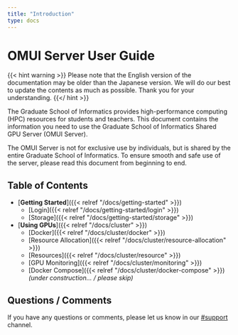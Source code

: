 ```yaml
---
title: "Introduction"
type: docs
---
```


# OMUI Server User Guide

{{< hint warning >}}
Please note that the English version of the documentation may be older than the Japanese version.
We will do our best to update the contents as much as possible.
Thank you for your understanding.
{{</ hint >}}

The Graduate School of Informatics provides high-performance computing (HPC) resources for students and teachers.
This document contains the information you need to use the Graduate School of Informatics Shared GPU Server (OMUI Server).

The OMUI Server is not for exclusive use by individuals, but is shared by the entire Graduate School of Informatics.
To ensure smooth and safe use of the server, please read this document from beginning to end.

## Table of Contents

- [**Getting Started**]({{< relref "/docs/getting-started" >}})
  - [Login]({{< relref "/docs/getting-started/login" >}})
  - [Storage]({{< relref "/docs/getting-started/storage" >}})
- [**Using GPUs**]({{< relref "/docs/cluster" >}})
  - [Docker]({{< relref "/docs/cluster/docker" >}})
  - [Resource Allocation]({{< relref "/docs/cluster/resource-allocation" >}})
  - [Resources]({{< relref "/docs/cluster/resource" >}})
  - [GPU Monitoring]({{< relref "/docs/cluster/monitoring" >}})
  - [Docker Compose]({{< relref "/docs/cluster/docker-compose" >}}) *(under construction... / please skip)*

## Questions / Comments

If you have any questions or comments, please let us know in our [#support](https://omuiserver.slack.com/archives/C07CXNBBB0C) channel.